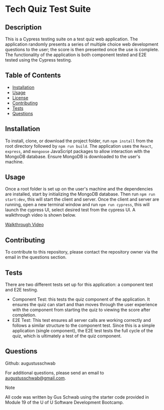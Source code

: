 # Tech Quiz Test Suite

## Description
This is a Cypress testing suite on a test quiz web application. The application randomly presents a series of multiple choice web development questions to the user; the score is then presented once the use is complete. The functionality of the application is both component tested and E2E tested using the Cypress testing.

## Table of Contents
  - [Installation](#installation)
  - [Usage](#usage)
  - [License](#license)
  - [Contributing](#contributing)
  - [Tests](#tests)
  - [Questions](#questions)
  
## Installation
To install, clone, or download the project folder, run `npm install` from the root directory followed by `npm run build`. The application uses the `React`, `express`, and `mongoose` JavaScript packages to allow interaction with the MongoDB database. Ensure MongoDB is downloaded to the user's machine.

## Usage
Once a root folder is set up on the user's machine and the dependencies are installed, start by initializing the MongoDB database. Then run `npm run start:dev`, this will start the client and server. Once the client and server are running, open a new terminal window and run `npm run cypress`, this will launch the cypress UI, select desired test from the cypress UI. A walkthrough video is shown below.

  [Walkthrough Video](https://drive.google.com/file/d/1KDeDVGvpOmZN9cc3Rfup-cOZvzEptlTF/view?usp=sharing)

## Contributing
  To contribute to this repository, please contact the repository owner via the email in the questions section.
  
## Tests
  There are two different tests set up for this application: a component test and E2E testing. 
  - Component Test: this tests the quiz component of the application. It ensures the quiz can start and than moves through the user experience with the component from starting the quiz to viewing the score after completion.
  - E2E Test: This test ensures all server calls are working correctly and follows a similar structure to the component test. Since this is a simple application (single component), the E2E test tests the full cycle of the quiz, which is ultimately a test of the quiz component. 
  
## Questions
  Github: augustusschwab
  
  For additional questions, please send an email to augustusschwab@gmail.com.
  
  
> [!NOTE]
  >All code was written by Gus Schwab using the starter code provided in Module 19 of the U of U Software Development Bootcamp.
